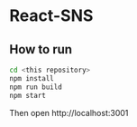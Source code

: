 # React-SNS

## How to run
```bash
cd <this repository>
npm install
npm run build
npm start
```

Then open http://localhost:3001
